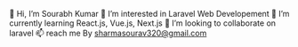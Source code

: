👋 Hi, I’m Sourabh Kumar
👀 I’m interested in Laravel Web Developement
🌱 I’m currently learning React.js, Vue.js, Next.js
💞️ I’m looking to collaborate on laravel
📫 reach me By sharmasourav320@gmail.com
